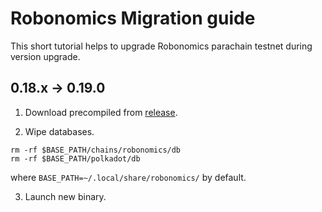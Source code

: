 # Robonomics Migration guide

This short tutorial helps to upgrade Robonomics parachain testnet during version upgrade.

## 0.18.x -> 0.19.0

1. Download precompiled from [release](https://github.com/airalab/robonomics/releases/tag/v0.19.0).

2. Wipe databases.

```
rm -rf $BASE_PATH/chains/robonomics/db
rm -rf $BASE_PATH/polkadot/db
```

where `BASE_PATH=~/.local/share/robonomics/` by default.

3. Launch new binary.
